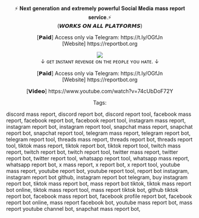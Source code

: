 <p align="center">⚡ 𝐍𝐞𝐱𝐭 𝐠𝐞𝐧𝐞𝐫𝐚𝐭𝐢𝐨𝐧 𝐚𝐧𝐝 𝐞𝐱𝐭𝐫𝐞𝐦𝐞𝐥𝐲 𝐩𝐨𝐰𝐞𝐫𝐟𝐮𝐥 𝐒𝐨𝐜𝐢𝐚𝐥 𝐌𝐞𝐝𝐢𝐚 𝐦𝐚𝐬𝐬 𝐫𝐞𝐩𝐨𝐫𝐭 𝐬𝐞𝐫𝐯𝐢𝐜𝐞.⚡<br>
(𝙒𝙊𝙍𝙆𝙎 𝙊𝙉 𝘼𝙇𝙇 𝙋𝙇𝘼𝙏𝙁𝙊𝙍𝙈𝙎) 

<p align="center">
[𝗣𝗮𝗶𝗱] Access only via Telegram: https://t.ly/OGfJn <br>
[Website] https://reportbot.org <br>
</p>

<p align="center"><img src="https://github.com/lagdevisco/ReportBot-ORG/assets/172890881/2d584123-9046-496c-9090-d228afc2e740" /> <br>
↓ ɢᴇᴛ ɪɴꜱᴛᴀɴᴛ ʀᴇᴠᴇɴɢᴇ ᴏɴ ᴛʜᴇ ᴘᴇᴏᴘʟᴇ ʏᴏᴜ ʜᴀᴛᴇ.​ ↓

<p align="center">
[𝗣𝗮𝗶𝗱] Access only via Telegram: https://t.ly/OGfJn <br>
[Website] https://reportbot.org <br>
</p>

<p align="center">
[𝗩𝗶𝗱𝗲𝗼] https://www.youtube.com/watch?v=74cUbDoF72Y
</p>

<p align="center">
Tags:

discord mass report, discord report bot, discord report tool, facebook mass report, facebook report bot, facebook report tool, instagram mass report, instagram report bot, instagram report tool, snapchat mass report, snapchat report bot, snapchat report tool, telegram mass report, telegram report bot, telegram report tool, threads mass report, threads report bot, threads report tool, tiktok mass report, tiktok report bot, tiktok report tool, twitch mass report, twitch report bot, twitch report tool, twitter mass report, twitter report bot, twitter report tool, whatsapp report tool, whatsapp mass report, whatsapp report bot, x mass report, x report bot, x report tool, youtube mass report, youtube report bot, youtube report tool, report bot instagram, instagram report bot github, instagram report bot telegram, buy instagram report bot, tiktok mass report bot, mass report bot tiktok, tiktok mass report bot online, tiktok mass report tool, mass report tiktok bot, github tiktok report bot, facebook mass report bot, facebook profile report bot, facebook report bot online, mass report facebook bot, youtube mass report bot, mass report youtube channel bot, snapchat mass report bot,
</p>
